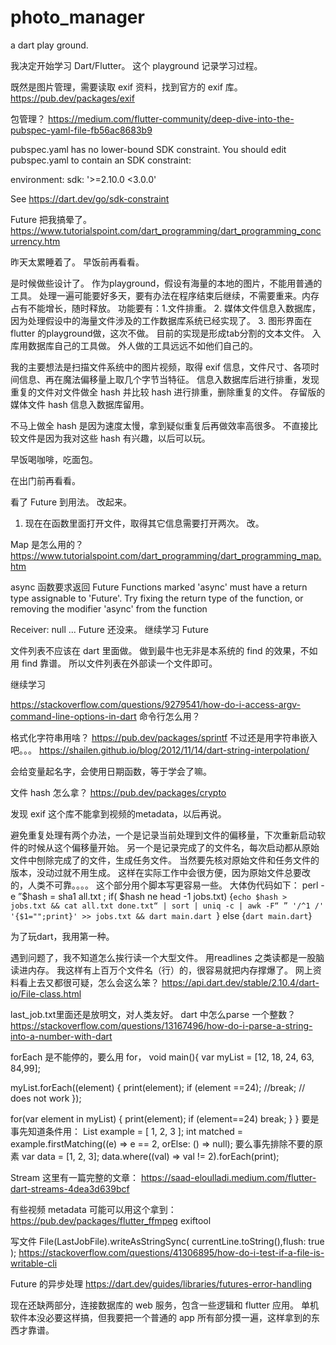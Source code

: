 # photo_manager
a dart play ground. 

我决定开始学习 Dart/Flutter。 这个 playground 记录学习过程。 

既然是图片管理，需要读取 exif 资料，找到官方的 exif 库。 
https://pub.dev/packages/exif

包管理？
https://medium.com/flutter-community/deep-dive-into-the-pubspec-yaml-file-fb56ac8683b9


pubspec.yaml has no lower-bound SDK constraint.
You should edit pubspec.yaml to contain an SDK constraint:

environment:
  sdk: '>=2.10.0 <3.0.0'

See https://dart.dev/go/sdk-constraint

Future 把我搞晕了。 
https://www.tutorialspoint.com/dart_programming/dart_programming_concurrency.htm

昨天太累睡着了。 早饭前再看看。 

是时候做些设计了。
作为playground，假设有海量的本地的图片，不能用普通的工具。 处理一遍可能要好多天，要有办法在程序结束后继续，不需要重来。内存占有不能增长，随时释放。 
功能要有：1.文件排重。 2. 媒体文件信息入数据库，因为处理假设中的海量文件涉及的工作数据库系统已经实现了。 3. 图形界面在 flutter 的playground做，这次不做。
目前的实现是形成tab分割的文本文件。 入库用数据库自己的工具做。 外人做的工具远远不如他们自己的。 

我的主要想法是扫描文件系统中的图片视频，取得 exif 信息，文件尺寸、各项时间信息、再在魔法偏移量上取几个字节当特征。 信息入数据库后进行排重，发现重复的文件对文件做全 hash 并比较 hash 进行排重，删除重复的文件。 存留版的媒体文件 hash 信息入数据库留用。

不马上做全 hash 是因为速度太慢，拿到疑似重复后再做效率高很多。 不直接比较文件是因为我对这些 hash 有兴趣，以后可以玩。

早饭喝咖啡，吃面包。 

在出门前再看看。

看了 Future 到用法。 改起来。 

1. 现在在函数里面打开文件，取得其它信息需要打开两次。 改。

Map 是怎么用的？
https://www.tutorialspoint.com/dart_programming/dart_programming_map.htm

async 函数要求返回 Future 
Functions marked 'async' must have a return type assignable to 'Future'.
Try fixing the return type of the function, or removing the modifier 'async' from the function 

Receiver: null ... Future 还没来。 继续学习 Future

文件列表不应该在 dart 里面做。 做到最牛也无非是本系统的 find 的效果，不如用 find 靠谱。 
所以文件列表在外部读一个文件即可。 

继续学习

https://stackoverflow.com/questions/9279541/how-do-i-access-argv-command-line-options-in-dart 
命令行怎么用？

格式化字符串用啥？
https://pub.dev/packages/sprintf
不过还是用字符串嵌入吧。。。
https://shailen.github.io/blog/2012/11/14/dart-string-interpolation/

会给变量起名字，会使用日期函数，等于学会了嘛。

文件 hash 怎么拿？
https://pub.dev/packages/crypto

发现 exif 这个库不能拿到视频的metadata，以后再说。

避免重复处理有两个办法，一个是记录当前处理到文件的偏移量，下次重新启动软件的时候从这个偏移量开始。 另一个是记录完成了的文件名，每次启动都从原始文件中刨除完成了的文件，生成任务文件。 当然要先核对原始文件和任务文件的版本，没动过就不用生成。 这样在实际工作中会很方便，因为原始文件总要改的，人类不可靠。。。。  这个部分用个脚本写更容易一些。 大体伪代码如下：
perl -e ”$hash = sha1 all.txt ; if( $hash ne head -1 jobs.txt) {`echo $hash > jobs.txt && cat all.txt done.txt“ | sort | uniq -c | awk -F“ ” '/^1 /' '{$1="";print}' >> jobs.txt && dart main.dart `} else {`dart main.dart`}

为了玩dart，我用第一种。


遇到问题了，我不知道怎么挨行读一个大型文件。 用readlines 之类读都是一股脑读进内存。 我这样有上百万个文件名（行）的，很容易就把内存撑爆了。 网上资料看上去又都很可疑，怎么会这么笨？
https://api.dart.dev/stable/2.10.4/dart-io/File-class.html

last_job.txt里面还是放明文，对人类友好。
dart 中怎么parse 一个整数？ https://stackoverflow.com/questions/13167496/how-do-i-parse-a-string-into-a-number-with-dart

forEach 是不能停的，要么用 for，
void main(){
  var myList = [12, 18, 24, 63, 84,99];

  myList.forEach((element) {
   print(element);
   if (element ==24); //break; // does not work
  });

 for(var element in myList) {
    print(element);
    if (element==24) break;
   } 
} 
要是事先知道条件用：
List<int> example = [ 1, 2, 3 ];
int matched = example.firstMatching((e) => e == 2, orElse: () => null);
要么事先排除不要的原素
var data = [1, 2, 3];
data.where((val) => val != 2).forEach(print);

Stream 这里有一篇完整的文章：
https://saad-eloulladi.medium.com/flutter-dart-streams-4dea3d639bcf

有些视频 metadata 可能可以用这个拿到：
https://pub.dev/packages/flutter_ffmpeg
exiftool

写文件
File(LastJobFile).writeAsStringSync( currentLine.toString(),flush: true );
https://stackoverflow.com/questions/41306895/how-do-i-test-if-a-file-is-writable-cli

Future 的异步处理
https://dart.dev/guides/libraries/futures-error-handling

现在还缺两部分，连接数据库的 web 服务，包含一些逻辑和 flutter 应用。 单机软件本没必要这样搞，但我要把一个普通的 app 所有部分摸一遍，这样拿到的东西才靠谱。

